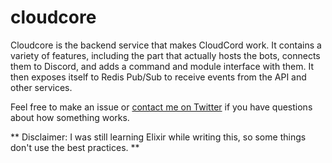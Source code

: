 # cloudcore

Cloudcore is the backend service that makes CloudCord work. It contains a variety of features, including the part that actually hosts the bots, connects them to Discord, and adds a command and module interface with them. It then exposes itself to Redis Pub/Sub to receive events from the API and other services.

Feel free to make an issue or [contact me on Twitter](https://twitter.com/phineyes) if you have questions about how something works.

** Disclaimer: I was still learning Elixir while writing this, so some things don't use the best practices. **
